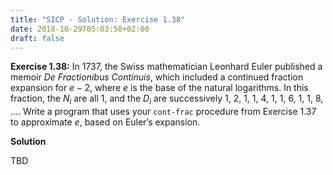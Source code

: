 ```yaml
---
title: "SICP - Solution: Exercise 1.38"
date: 2018-10-29T05:03:58+02:00
draft: false
---
```


**Exercise 1.38:** In 1737, the Swiss mathematician Leonhard Euler published a memoir _De Fractionibus Continuis_, which included a continued fraction expansion for $e−2$, where $e$ is the base of the natural logarithms. In this fraction, the $N_i$ are all 1, and the $D_i$ are successively 1, 2, 1, 1, 4, 1, 1, 6, 1, 1, 8, …. Write a program that uses your `cont-frac` procedure from Exercise 1.37 to approximate $e$, based on Euler’s expansion.

**Solution**

TBD
